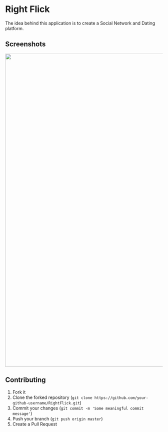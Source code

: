 # Right Flick

The idea behind this application is to create a Social Network and Dating platform.

## Screenshots
<img src="https://github.com/thedevelopersanjeev/RightFlick/blob/master/scr1.png" height="1000">

## Contributing

1. Fork it
2. Clone the forked repository (```git clone https://github.com/your-github-username/RightFlick.git```)
3. Commit your changes (```git commit -m 'Some meaningful commit message'```)
4. Push your branch (```git push origin master```)
5. Create a Pull Request
